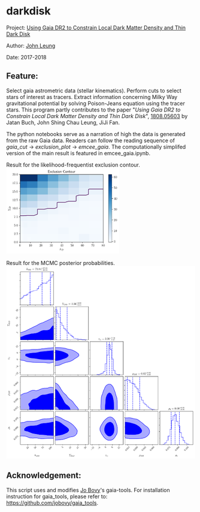 # darkdisk
Project: <a href="https://arxiv.org/abs/1808.05603">Using Gaia DR2 to Constrain Local Dark Matter Density and Thin Dark Disk</a>

Author: <a href="http://inspirehep.net/author/profile/Shing.Chau.Leung.1">John Leung</a>

Date: 2017-2018

## Feature:

Select gaia astrometric data (stellar kinematics). Perform cuts to select stars of interest as tracers. Extract information concerning Milky Way gravitational potential by solving Poison-Jeans equation using the tracer stars. This program partly contributes to the paper "*Using Gaia DR2 to Constrain Local Dark Matter Density and Thin Dark Disk*", <a href="https://arxiv.org/abs/1808.05603">1808.05603</a> by Jatan Buch, John Shing Chau Leung, JiJi Fan.

The python notebooks serve as a narration of high the data is generated from the raw Gaia data. Readers can follow the reading sequence of *gaia_cut* → *exclusion_plot* → *emcee_gaia*. The computationally simplifed version of the main result is featured in emcee_gaia.ipynb.

Result for the likelihood-frequentist exclusion contour. <br>
<img src="Plots/exclusion_contour.png" width="60%">

Result for the MCMC posterior probabilities.
![Posteriors for Dark matter and baryons with MCMC.](Plots/emcee.png?raw=true "Title")

## Acknowledgement:

This script uses and modifies <a href="https://github.com/jobovy">Jo Bovy</a>'s gaia-tools. For installation instruction for gaia_tools, please refer to: <a href="https://github.com/jobovy/gaia_tools">https://github.com/jobovy/gaia_tools</a>.
